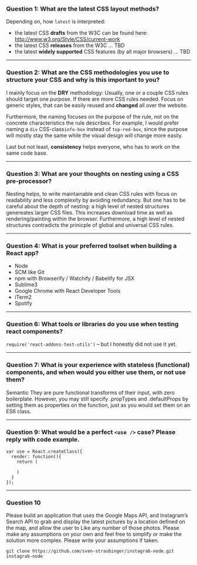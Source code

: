 ### Question 1: What are the latest CSS layout methods?

Depending on, how `latest` is interpreted:
* the latest CSS **drafts** from the W3C can be found here:  http://www.w3.org/Style/CSS/current-work
* the latest CSS **releases** from the W3C ... TBD
* the latest **widely supported** CSS features (by all major browsers) ... TBD

---

### Question 2: What are the CSS methodologies you use to structure your CSS and why is this important to you?

I mainly focus on the **DRY** methodology: Usually, one or a couple CSS rules should target one purpose. If there are more CSS rules needed. Focus on generic styles, that can be easily reused and **changed** all over the website.

Furthermore, the naming focuses on the purpose of the rule, not on the concrete characteristics the rule describes. For example, I would prefer naming a `div` CSS-class`info-box` instead of `top-red-box`, since the purpose will mostly stay the same while the visual design will change more easily.

Last but not least, **consistency** helps everyone, who has to work on the same code base. 

---

### Question 3: What are your thoughts on nesting using a CSS pre-processor?

Nesting helps, to write maintainable and clean CSS rules with focus on readability and less complexity by avoiding redundancy. But one has to be careful about the depth of nesting: a high level of nested structures genereates larger CSS files. This increases download time as well as rendering/painting within the browser. Furthermore, a high level of nested structures contradicts the prinicple of global and universal CSS rules.

---

### Question 4: What is your preferred toolset when building a React app?
* Node
* SCM like Git
* npm with Browserify / Watchify / Babelify for JSX
* Sublime3
* Google Chrome with React Developer Tools
* iTerm2 
* Spotify

---

### Question 6: What tools or libraries do you use when testing react components?

`require('react-addons-test-utils')` – but I honestly did not use it yet.

---

### Question 7: What is your experience with stateless (functional) components, and when would you either use them, or not use them?

Semantic
They are pure functional transforms of their input, with zero boilerplate. However, you may still specify .propTypes and .defaultProps by setting them as properties on the function, just as you would set them on an ES6 class.

---

### Question 9: What would be a perfect `<use />` case? Please reply with code example.

```
var use = React.createClass({
  render: function(){
    return (
    
    )
  }
});
```

---

### Question 10
Please build an application that uses the Google Maps API, and Instagram’s Search API to grab and display the latest pictures by a location defined on the map, and allow the user to Like any number of those photos. Please make any assumptions on your own and feel free to simplify or make the solution more complex. Please write your assumptions if taken.

```
git clone https://github.com/sven-straubinger/instagrab-node.git instagrab-node
```
